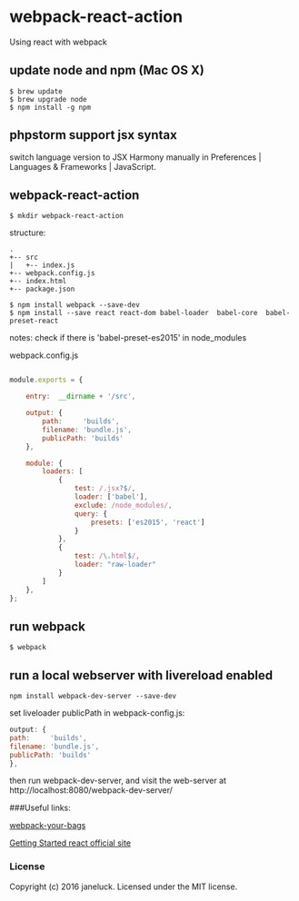 # webpack-react-action

Using react with webpack


## update node and npm (Mac OS X)
```
$ brew update
$ brew upgrade node
$ npm install -g npm
```

## phpstorm support jsx syntax
switch language version to JSX Harmony manually in Preferences | Languages & Frameworks | JavaScript.

## webpack-react-action
```
$ mkdir webpack-react-action
```


structure:
```
.
+-- src
|   +-- index.js
+-- webpack.config.js
+-- index.html
+-- package.json
```


```
$ npm install webpack --save-dev
$ npm install --save react react-dom babel-loader  babel-core  babel-preset-react 
```

notes: check if there is 'babel-preset-es2015' in node_modules



webpack.config.js
```js

module.exports = {

    entry:  __dirname + '/src',

    output: {
        path:     'builds',
        filename: 'bundle.js',
        publicPath: 'builds'
    },

    module: {
        loaders: [
            {
                test: /.jsx?$/,
                loader: ['babel'],
                exclude: /node_modules/,
                query: {
                    presets: ['es2015', 'react']
                }
            },
            {
                test: /\.html$/,
                loader: "raw-loader"
            }
        ]
    },
};

```
## run webpack

```
$ webpack
```

## run a local webserver with livereload enabled
```
npm install webpack-dev-server --save-dev
```

set liveloader publicPath in webpack-config.js:
```js
output: {
path:     'builds',
filename: 'bundle.js',
publicPath: 'builds'
},
```

then run webpack-dev-server, and visit the web-server at http://localhost:8080/webpack-dev-server/

###Useful links:

[webpack-your-bags](http://blog.madewithlove.be/post/webpack-your-bags/)

[Getting Started react official site](https://facebook.github.io/react/docs/getting-started.html)

### License
Copyright (c) 2016 janeluck. Licensed under the MIT license.
